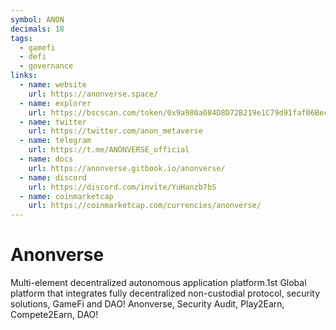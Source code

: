 ```yaml
---
symbol: ANON
decimals: 18
tags:
  - gamefi
  - defi
  - governance
links:
  - name: website
    url: https://anonverse.space/
  - name: explorer
    url: https://bscscan.com/token/0x9a980a084D8D72B219e1C79d91faf06Bec874D51
  - name: twitter
    url: https://twitter.com/anon_metaverse
  - name: telegram
    url: https://t.me/ANONVERSE_official
  - name: docs
    url: https://anonverse.gitbook.io/anonverse/
  - name: discord
    url: https://discord.com/invite/YuHanzb7bS
  - name: coinmarketcap
    url: https://coinmarketcap.com/currencies/anonverse/
---
```


# Anonverse

Multi-element decentralized autonomous application platform.1st Global platform that integrates fully decentralized non-custodial protocol, security solutions, GameFi and DAO! Anonverse, Security Audit, Play2Earn, Compete2Earn, DAO!
